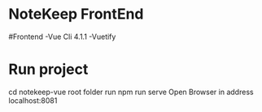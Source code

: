 # NoteKeep FrontEnd

#Frontend
-Vue Cli 4.1.1
-Vuetify

# Run project 

cd notekeep-vue root folder
run npm run serve
Open Browser in address localhost:8081





